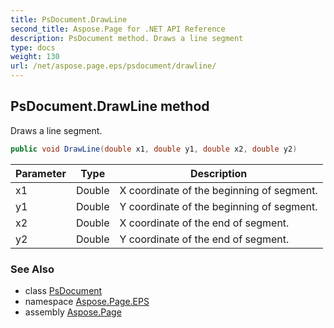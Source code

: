 ```yaml
---
title: PsDocument.DrawLine
second_title: Aspose.Page for .NET API Reference
description: PsDocument method. Draws a line segment
type: docs
weight: 130
url: /net/aspose.page.eps/psdocument/drawline/
---
```

## PsDocument.DrawLine method

Draws a line segment.

```csharp
public void DrawLine(double x1, double y1, double x2, double y2)
```

| Parameter | Type | Description |
| --- | --- | --- |
| x1 | Double | X coordinate of the beginning of segment. |
| y1 | Double | Y coordinate of the beginning of segment. |
| x2 | Double | X coordinate of the end of segment. |
| y2 | Double | Y coordinate of the end of segment. |

### See Also

* class [PsDocument](../)
* namespace [Aspose.Page.EPS](../../psdocument/)
* assembly [Aspose.Page](../../../)


